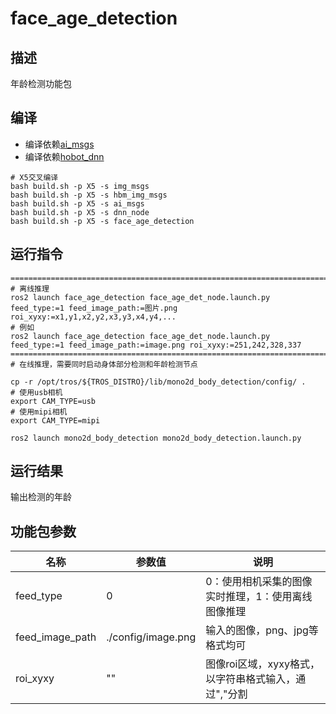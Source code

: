 # face_age_detection

## 描述

年龄检测功能包

## 编译

- 编译依赖[ai_msgs](https://github.com/D-Robotics/hobot_msgs)
- 编译依赖[hobot_dnn](https://github.com/D-Robotics/hobot_dnn)

```shell
# X5交叉编译
bash build.sh -p X5 -s img_msgs
bash build.sh -p X5 -s hbm_img_msgs
bash build.sh -p X5 -s ai_msgs
bash build.sh -p X5 -s dnn_node
bash build.sh -p X5 -s face_age_detection
```

## 运行指令

```shell
===============================================================================================================================
# 离线推理
ros2 launch face_age_detection face_age_det_node.launch.py feed_type:=1 feed_image_path:=图片.png roi_xyxy:=x1,y1,x2,y2,x3,y3,x4,y4,...
# 例如
ros2 launch face_age_detection face_age_det_node.launch.py feed_type:=1 feed_image_path:=image.png roi_xyxy:=251,242,328,337
===============================================================================================================================
# 在线推理，需要同时启动身体部分检测和年龄检测节点

cp -r /opt/tros/${TROS_DISTRO}/lib/mono2d_body_detection/config/ .
# 使用usb相机
export CAM_TYPE=usb
# 使用mipi相机
export CAM_TYPE=mipi

ros2 launch mono2d_body_detection mono2d_body_detection.launch.py
```

## 运行结果

输出检测的年龄

## 功能包参数

| 名称            | 参数值             | 说明                                                 |
| --------------- | ------------------ | ---------------------------------------------------- |
| feed_type       | 0                  | 0：使用相机采集的图像实时推理，1：使用离线图像推理   |
| feed_image_path | ./config/image.png | 输入的图像，png、jpg等格式均可                       |
| roi_xyxy        | ""                 | 图像roi区域，xyxy格式，以字符串格式输入，通过","分割 |


